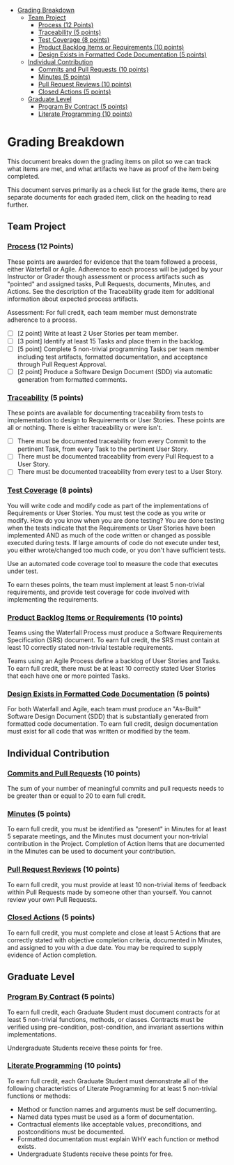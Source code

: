 - [Grading Breakdown](#grading-breakdown)
  * [Team Project](#team-project)
    + [Process (12 Points)](#process--12-points)
    + [Traceability (5 points)](#traceability-5-points)
    + [Test Coverage (8 points)](#test-coverage-8-points)
    + [Product Backlog Items or Requirements (10 points)](#product-backlog-items-or-requirements-10-points)
    + [Design Exists in Formatted Code Documentation (5 points)](#-design-exists-in-formatted-code-documentation-5-points)
  * [Individual Contribution](#individual-contribution)
    + [Commits and Pull Requests (10 points)](#commits-and-pull-requests-10-points)
    + [Minutes (5 points)](#minutes-5-points)
    + [Pull Request Reviews (10 points)](#-pull-request-reviews-10-points)
    + [Closed Actions (5 points)](#closed-actions-5-points)
  * [Graduate Level](#graduate-level)
    + [Program By Contract (5 points)](#program-by-contract-5-points)
    + [Literate Programming (10 points)](#literate-programming-10-points)

# Grading Breakdown

This document breaks down the grading items on pilot so we can track what items are met, and what artifacts we have as proof of the item being completed.

This document serves primarily as a check list for the grade items, there are separate documents for each graded item, click on the heading to read further.

## Team Project

### [Process](./process.md) (12 Points)

These points are awarded for evidence that the team followed a process, either Waterfall or Agile. Adherence to each process will be judged by your Instructor or Grader though assessment or process artifacts such as "pointed" and assigned tasks, Pull Requests, documents, Minutes, and Actions. See the description of the Traceability grade item for additional information about expected process artifacts.

Assessment: For full credit, each team member must demonstrate adherence to a process.

- [ ] [2 point] Write at least 2 User Stories per team member.
- [ ] [3 point] Identify at least 15 Tasks and place them in the backlog.
- [ ] [5 point] Complete 5 non-trivial programming Tasks per team member including test artifacts, formatted documentation, and acceptance through Pull Request Approval.
- [ ] [2 point] Produce a Software Design Document (SDD) via automatic generation from formatted comments.

### [Traceability](./traceability.md) (5 points)

These points are available for documenting traceability from tests to implementation to design to Requirements or User Stories. These points are all or nothing. There is either traceability or were isn't.

- [ ] There must be documented traceability from every Commit to the pertinent Task, from every Task to the pertinent User Story.
- [ ] There must be documented traceability from every Pull Request to a User Story.
- [ ] There must be documented traceability from every test to a User Story.

### [Test Coverage](./test_coverage.md) (8 points)

You will write code and modify code as part of the implementations of Requirements or User Stories. You must test the code as you write or modify. How do you know when you are done testing? You are done testing when the tests indicate that the Requirements or User Stories have been implemented AND as much of the code written or changed as possible executed during tests. If large amounts of code do not execute under test, you either wrote/changed too much code, or you don't have sufficient tests.

Use an automated code coverage tool to measure the code that executes under test.

To earn theses points, the team must implement at least 5 non-trivial requirements, and provide test coverage for code involved with implementing the requirements.

### [Product Backlog Items or Requirements](./backlog.md) (10 points)

Teams using the Waterfall Process must produce a Software Requirements Specification (SRS) document. To earn full credit, the SRS must contain at least 10 correctly stated non-trivial testable requirements.

Teams using an Agile Process define a backlog of User Stories and Tasks. To earn full credit, there must be at least 10 correctly stated User Stories that each have one or more pointed Tasks.

### [Design Exists in Formatted Code Documentation](./design.md) (5 points)

For both Waterfall and Agile, each team must produce an "As-Built" Software Design Document (SDD) that is substantially generated from formatted code documentation. To earn full credit, design documentation must exist for all code that was written or modified by the team.


## Individual Contribution

### [Commits and Pull Requests](./pull_request.md) (10 points)

The sum of your number of meaningful commits and pull requests needs to be greater than or equal to 20 to earn full credit.

### [Minutes](./minutes.md) (5 points)

To earn full credit, you must be identified as "present" in Minutes for at least 5 separate meetings, and the Minutes must document your non-trivial contribution in the Project. Completion of Action Items that are documented in the Minutes can be used to document your contribution.

### [Pull Request Reviews](./reviews.md) (10 points)

To earn full credit, you must provide at least 10 non-trivial items of feedback within Pull Requests made by someone other than yourself. You cannot review your own Pull Requests.

### [Closed Actions](./closed_actions.md) (5 points)

To earn full credit, you must complete and close at least 5 Actions that are correctly stated with objective completion criteria, documented in Minutes, and assigned to you with a due date. You may be required to supply evidence of Action completion.

## Graduate Level

### [Program By Contract](./contract.md) (5 points)

To earn full credit, each Graduate Student must document contracts for at least 5 non-trivial functions, methods, or classes. Contracts must be verified using pre-condition, post-condition, and invariant assertions within implementations.

Undergraduate Students receive these points for free.

### [Literate Programming](./literate.md) (10 points)

To earn full credit, each Graduate Student must demonstrate all of the following characteristics of Literate Programming for at least 5 non-trivial functions or methods:

- Method or function names and arguments must be self documenting.
- Named data types must be used as a form of documentation.
- Contractual elements like acceptable values, preconditions, and postconditions must be documented.
- Formatted documentation must explain WHY each function or method exists.
- Undergraduate Students receive these points for free.
